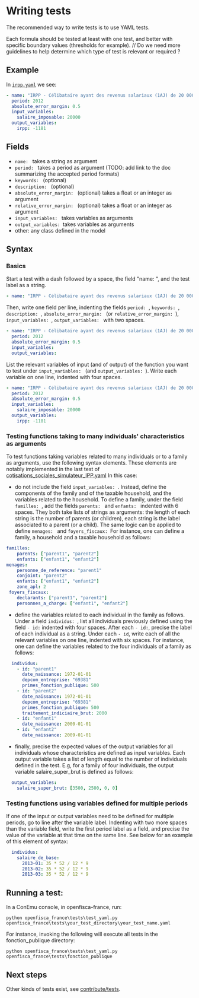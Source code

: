 # Writing tests

The recommended way to write tests is to use YAML tests.

Each formula should be tested at least with one test, and better with specific boundary values (thresholds for example). // Do we need more guidelines to help determine which type of test is relevant or required ?

## Example

In [`irpp.yaml`](https://github.com/openfisca/openfisca-france/blob/master/openfisca_france/tests/formulas/irpp.yaml) we see:

```yaml
- name: "IRPP - Célibataire ayant des revenus salariaux (1AJ) de 20 000 €"
  period: 2012
  absolute_error_margin: 0.5
  input_variables:
    salaire_imposable: 20000
  output_variables:
    irpp: -1181
```

## Fields

- `name: ` takes a string as argument
- `period: ` takes a period as argument (TODO: add link to the doc summarizing the accepted period formats)
- `keywords: `  (optional)
- `description: ` (optional)
- `absolute_error_margin: `  (optional) takes a float or an integer as argument
- `relative_error_margin: `  (optional) takes a float or an integer as argument
- `input_variables: ` takes variables as arguments
- `output_variables: `takes variables as arguments
- other: any class defined in the model

## Syntax
### Basics
Start a test with a dash followed by a space, the field "name: ", and the test label as a string. 

```yaml
- name: "IRPP - Célibataire ayant des revenus salariaux (1AJ) de 20 000 €"
```

Then, write one field per line, indenting the fields `period: `, `keywords: `, `description: `, `absolute_error_margin: ` (or `relative_error_margin: `), `input_variables: `, `output_variables: ` with two spaces.

```yaml
- name: "IRPP - Célibataire ayant des revenus salariaux (1AJ) de 20 000 €"
  period: 2012
  absolute_error_margin: 0.5
  input_variables:
  output_variables:
```

List the relevant variables of input (and of output) of the function you want to test under `input_variables: ` (and `output_variables: `). Write each variable on one line, indented with four spaces.

```yaml
- name: "IRPP - Célibataire ayant des revenus salariaux (1AJ) de 20 000 €"
  period: 2012
  absolute_error_margin: 0.5
  input_variables:
    salaire_imposable: 20000
  output_variables:
    irpp: -1181
```

### Testing functions taking to many individuals' characteristics as arguments

To test functions taking variables related to many individuals or to a family as arguments, use the following syntax elements. These elements are notably implemented in the last test of [cotisations_sociales_simulateur_IPP.yaml](https://github.com/openfisca/openfisca-france/blob/master/openfisca_france/tests/fonction_publique/cotisations_sociales_simulateur_IPP.yaml#L241-L300) In this case:

- do not include the field `input_variables: `. Instead, define the components of the family and of the taxable household, and the variables related to the household. To define a family, under the field `familles: `, add the fields `parents: ` and `enfants: ` indented with 6 spaces. They both take lists of strings as arguments: the length of each string is the number of parents (or children), each string is the label associated to a parent (or a child). The same logic can be applied to define `menages: ` and `foyers_fiscaux: `For instance, one can define a family, a household and a taxable household as follows:
```yaml
familles:
    parents: ["parent1", "parent2"]
    enfants: ["enfant1", "enfant2"]
menages:
    personne_de_reference: "parent1"
    conjoint: "parent2"
    enfants: ["enfant1", "enfant2"]
    zone_apl: 2
 foyers_fiscaux:
    declarants: ["parent1", "parent2"]
    personnes_a_charge: ["enfant1", "enfant2"]
```

- define the variables related to each individual in the family as follows. Under a field `individus: `, list all individuals previously defined using the field `- id:` indented with four spaces. After each `- id:`, precise the label of each individual as a string. Under each `- id`, write each of all the relevant variables on one line, indented with six spaces. For instance, one can define the variables related to the four individuals of a family as follows:
```yaml
  individus:
    - id: "parent1"
      date_naissance: 1972-01-01
      depcom_entreprise: "69381"
      primes_fonction_publique: 500
    - id: "parent2"
      date_naissance: 1972-01-01
      depcom_entreprise: "69381"
      primes_fonction_publique: 500
      traitement_indiciaire_brut: 2000
    - id: "enfant1"
      date_naissance: 2000-01-01
    - id: "enfant2"
      date_naissance: 2009-01-01
```

- finally, precise the expected values of the output variables for all individuals whose characteristics are defined as input variables. Each output variable takes a list of length equal to the number of individuals defined in the test. E.g, for a family of four individuals, the output variable salaire_super_brut is defined as follows:
```yaml
  output_variables:
    salaire_super_brut: [3500, 2500, 0, 0]
```
### Testing functions using variables defined for multiple periods

If one of the input or output variables need to be defined for multiple periods, go to line after the variable label. Indenting with two more spaces than the variable field, write the first period label as a field, and precise the value of the variable at that time on the same line. See below for an example of this element of syntax:

```yaml
  individus:
    salaire_de_base:
      2013-01: 35 * 52 / 12 * 9
      2013-02: 35 * 52 / 12 * 9
      2013-03: 35 * 52 / 12 * 9
```

## Running a test:

In a ConEmu console, in openfisca-france, run:
```
python openfisca_france\tests\test_yaml.py openfisca_france\tests\your_test_directory\your_test_name.yaml
```

For instance, invoking the following will execute all tests in the fonction_publique directory:
```
python openfisca_france\tests\test_yaml.py openfisca_france\tests\fonction_publique 
```

## Next steps

Other kinds of tests exist, see [contribute/tests](../contribute/tests.html).
